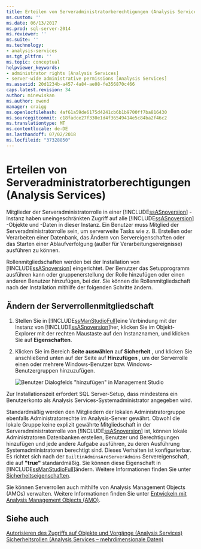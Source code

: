 ```yaml
---
title: Erteilen von Serveradministratorberechtigungen (Analysis Services) | Microsoft-Dokumentation
ms.custom: ''
ms.date: 06/13/2017
ms.prod: sql-server-2014
ms.reviewer: ''
ms.suite: ''
ms.technology:
- analysis-services
ms.tgt_pltfrm: ''
ms.topic: conceptual
helpviewer_keywords:
- administrator rights [Analysis Services]
- server-wide administrative permissions [Analysis Services]
ms.assetid: 20d1234b-a457-4a84-ae08-fe356870c466
caps.latest.revision: 34
author: minewiskan
ms.author: owend
manager: craigg
ms.openlocfilehash: 4af61a59de6175d4241cb6b1b9700ff7ba816430
ms.sourcegitcommit: c18fadce27f330e1d4f36549414e5c84ba2f46c2
ms.translationtype: MT
ms.contentlocale: de-DE
ms.lasthandoff: 07/02/2018
ms.locfileid: "37328850"
---
```

# <a name="grant-server-administrator-permissions-analysis-services"></a>Erteilen von Serveradministratorberechtigungen (Analysis Services)
  Mitglieder der Serveradministratorrolle in einer [!INCLUDE[ssASnoversion](../../includes/ssasnoversion-md.md)] -Instanz haben uneingeschränkten Zugriff auf alle [!INCLUDE[ssASnoversion](../../includes/ssasnoversion-md.md)] -Objekte und -Daten in dieser Instanz. Ein Benutzer muss Mitglied der Serveradministratorrolle sein, um serverweite Tasks wie z. B. Erstellen oder Verarbeiten einer Datenbank, das Ändern von Servereigenschaften oder das Starten einer Ablaufverfolgung (außer für Verarbeitungsereignisse) ausführen zu können.  
  
 Rollenmitgliedschaften werden bei der Installation von [!INCLUDE[ssASnoversion](../../includes/ssasnoversion-md.md)] eingerichtet. Der Benutzer das Setupprogramm ausführen kann oder gruppenerstellung der Rolle hinzufügen oder einen anderen Benutzer hinzufügen, bei der. Sie können die Rollenmitgliedschaft nach der Installation mithilfe der folgenden Schritte ändern.  
  
## <a name="modify-server-role-membership"></a>Ändern der Serverrollenmitgliedschaft  
  
1.  Stellen Sie in [!INCLUDE[ssManStudioFull](../../includes/ssmanstudiofull-md.md)]eine Verbindung mit der Instanz von [!INCLUDE[ssASnoversion](../../includes/ssasnoversion-md.md)]her, klicken Sie im Objekt-Explorer mit der rechten Maustaste auf den Instanznamen, und klicken Sie auf **Eigenschaften**.  
  
2.  Klicken Sie im Bereich **Seite auswählen** auf **Sicherheit** , und klicken Sie anschließend unten auf der Seite auf **Hinzufügen** , um der Serverrolle einen oder mehrere Windows-Benutzer bzw. Windows-Benutzergruppen hinzuzufügen.  
  
     ![Benutzer Dialogfelds "hinzufügen" in Management Studio](../media/ssas-serveradminadd.png "Benutzer Dialogfelds \"hinzufügen\" in Management Studio")  
  
 Zur Installationszeit erfordert SQL Server-Setup, dass mindestens ein Benutzerkonto als Analysis Services-Systemadministrator angegeben wird.  
  
 Standardmäßig werden den Mitgliedern der lokalen Administratorgruppe ebenfalls Administratorrechte im Analysis-Server gewährt. Obwohl die lokale Gruppe keine explizit gewährte Mitgliedschaft in der Serveradministratorrolle von [!INCLUDE[ssASnoversion](../../includes/ssasnoversion-md.md)] ist, können lokale Administratoren Datenbanken erstellen, Benutzer und Berechtigungen hinzufügen und jede andere Aufgabe ausführen, zu deren Ausführung Systemadministratoren berechtigt sind. Dieses Verhalten ist konfigurierbar. Es richtet sich nach der `BuiltinAdminsAreServerAdmins` Servereigenschaft, die auf **"true"** standardmäßig. Sie können diese Eigenschaft in [!INCLUDE[ssManStudioFull](../../includes/ssmanstudiofull-md.md)]ändern. Weitere Informationen finden Sie unter [Sicherheitseigenschaften](../server-properties/security-properties.md).  
  
 Sie können Serverrollen auch mithilfe von Analysis Management Objects (AMOs) verwalten. Weitere Informationen finden Sie unter [Entwickeln mit Analysis Management Objects &#40;AMO&#41;](../multidimensional-models/analysis-management-objects/developing-with-analysis-management-objects-amo.md).  
  
## <a name="see-also"></a>Siehe auch  
 [Autorisieren des Zugriffs auf Objekte und Vorgänge &#40;Analysis Services&#41;](../multidimensional-models/authorizing-access-to-objects-and-operations-analysis-services.md)   
 [Sicherheitsrollen &#40;Analysis Services – mehrdimensionale Daten&#41;](../multidimensional-models/olap-logical/security-roles-analysis-services-multidimensional-data.md)  
  
  
